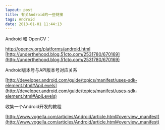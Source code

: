 ```yaml
---
layout: post
title: 有关Android的一些链接
tags: Android
date: 2013-01-01 11:44:13
---
```


Android 和 OpenCV： 

http://opencv.org/platforms/android.html [http://underthehood.blog.51cto.com/2531780/670169](http://underthehood.blog.51cto.com/2531780/670169)

Android版本号与API版本号对应关系 

[http://developer.android.com/guide/topics/manifest/uses-sdk-element.html#ApiLevels](http://developer.android.com/guide/topics/manifest/uses-sdk-element.html#ApiLevels)

收集一个Android开发的教程

[http://www.vogella.com/articles/Android/article.html#overview_manifest](http://www.vogella.com/articles/Android/article.html#overview_manifest)
